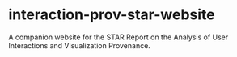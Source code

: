 # interaction-prov-star-website
A companion website for the STAR Report on the Analysis of User Interactions and Visualization Provenance.
